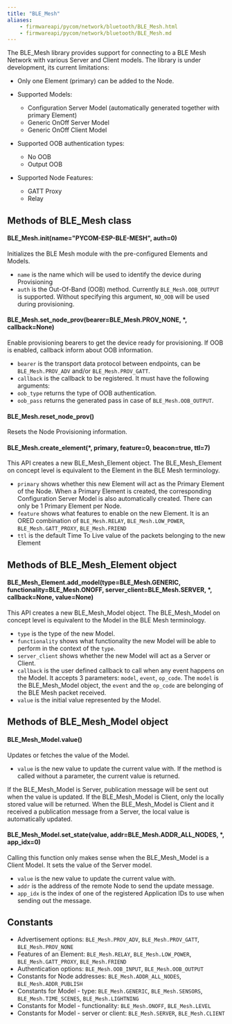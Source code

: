 ```yaml
---
title: "BLE_Mesh"
aliases:
    - firmwareapi/pycom/network/bluetooth/BLE_Mesh.html
    - firmwareapi/pycom/network/bluetooth/BLE_Mesh.md
---
```


The BLE_Mesh library provides support for connecting to a BLE Mesh Network with various Server and Client models.
The library is under development, its current limitations:

- Only one Element (primary) can be added to the Node.
- Supported Models:
    * Configuration Server Model (automatically generated together with primary Element)
    * Generic OnOff Server Model
    * Generic OnOff Client Model
 
- Supported OOB authentication types:
    * No OOB
    * Output OOB
 
- Supported Node Features:
    * GATT Proxy
    * Relay


## Methods of BLE_Mesh class

#### BLE_Mesh.init(name="PYCOM-ESP-BLE-MESH", auth=0)

Initializes the BLE Mesh module with the pre-configured Elements and Models.

* `name` is the name which will be used to identify the device during Provisioning
* `auth` is the Out-Of-Band (OOB) method. Currently `BLE_Mesh.OOB_OUTPUT` is supported. Without specifying this argument, `NO_OOB` will be used during provisioning.

#### BLE_Mesh.set_node_prov(bearer=BLE_Mesh.PROV_NONE, *, callback=None)

Enable provisioning bearers to get the device ready for provisioning. If OOB is enabled, callback inform about OOB information.

* `bearer` is the transport data protocol between endpoints, can be `BLE_Mesh.PROV_ADV` and/or `BLE_Mesh.PROV_GATT`.
* `callback` is the callback to be registered. It must have the following arguments:
* `oob_type` returns the type of OOB authentication. 
* `oob_pass` returns the generated pass in case of `BLE_Mesh.OOB_OUTPUT`.

#### BLE_Mesh.reset_node_prov()

Resets the Node Provisioning information.

#### BLE_Mesh.create_element(*, primary, feature=0, beacon=true, ttl=7)

This API creates a new BLE_Mesh_Element object. The BLE_Mesh_Element on concept level is equivalent to the Element in the BLE Mesh terminology.

* `primary` shows whether this new Element will act as the Primary Element of the Node. When a Primary Element is created, the corresponding Configuration Server Model is also automatically created. There can only be 1 Primary Element per Node.
* `feature` shows what features to enable on the new Element. It is an ORED combination of `BLE_Mesh.RELAY`, `BLE_Mesh.LOW_POWER`, `BLE_Mesh.GATT_PROXY`, `BLE_Mesh.FRIEND`
* `ttl` is the default Time To Live value of the packets belonging to the new Element

## Methods of BLE_Mesh_Element object

#### BLE_Mesh_Element.add_model(type=BLE_Mesh.GENERIC, functionality=BLE_Mesh.ONOFF, server_client=BLE_Mesh.SERVER, *, callback=None, value=None)

This API creates a new BLE_Mesh_Model object. The BLE_Mesh_Model on concept level is equivalent to the Model in the BLE Mesh terminology.

* `type` is the type of the new Model.
* `functionality` shows what functionality the new Model will be able to perform in the context of the `type`. 
* `server_client` shows whether the new Model will act as a Server or Client.
* `callback` is the user defined callback to call when any event happens on the Model. It accepts 3 parameters: `model`, `event`, `op_code`. The `model` is the BLE_Mesh_Model object, the `event` and the `op_code` are belonging of the BLE Mesh packet received.
* `value` is the initial value represented by the Model.

## Methods of BLE_Mesh_Model object

#### BLE_Mesh_Model.value()

Updates or fetches the value of the Model.

* `value` is the new value to update the current value with.
If the method is called without a parameter, the current value is returned.

If the BLE_Mesh_Model is Server, publication message will be sent out when the value is updated.
If the BLE_Mesh_Model is Client, only the locally stored value will be returned.
When the BLE_Mesh_Model is Client and it received a publication message from a Server, the local value is automatically updated.


#### BLE_Mesh_Model.set_state(value, addr=BLE_Mesh.ADDR_ALL_NODES, *, app_idx=0)

Calling this function only makes sense when the BLE_Mesh_Model is a Client Model. It sets the value of the Server model.

* `value` is the new value to update the current value with.
* `addr` is the address of the remote Node to send the update message.
* `app_idx` is the index of one of the registered Application IDs to use when sending out the message.

## Constants

* Advertisement options: `BLE_Mesh.PROV_ADV`, `BLE_Mesh.PROV_GATT`, `BLE_Mesh.PROV_NONE`
* Features of an Element: `BLE_Mesh.RELAY`, `BLE_Mesh.LOW_POWER`, `BLE_Mesh.GATT_PROXY`, `BLE_Mesh.FRIEND`
* Authentication options: `BLE_Mesh.OOB_INPUT`, `BLE_Mesh.OOB_OUTPUT`
* Constants for Node addresses: `BLE_Mesh.ADDR_ALL_NODES`, `BLE_Mesh.ADDR_PUBLISH`
* Constants for Model - type: `BLE_Mesh.GENERIC`, `BLE_Mesh.SENSORS`, `BLE_Mesh.TIME_SCENES`, `BLE_Mesh.LIGHTNING`
* Constants for Model - functionality: `BLE_Mesh.ONOFF`, `BLE_Mesh.LEVEL`
* Constants for Model - server or client: `BLE_Mesh.SERVER`, `BLE_Mesh.CLIENT`



